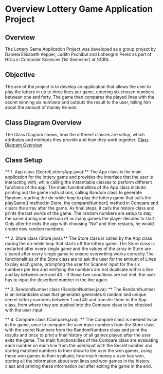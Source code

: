 # Overview Lottery Game Application Project

## Overview
The Lottery Game Application Project was developed as a group project by	Daniela Elisabeth Kepper, Judith Pschibul and Lohengrin Perez as part of HDip in Computer Sciences (1st Semester) at NCIRL.

## Objective
The aim of the project is to develop an application that allows the user to play the lottery in up to three lines per game, entering six chosen numbers between one and forty. The game then compares the played lines with the secret winning six numbers and outputs the result to the user, telling him about the amount of money he won.

## Class Diagram Overview
The Class Diagram shows, how the different classes are setup, which attributes and methods they provide and how they work together. [Class Diagram Overview](https://github.com/daniiielak/SecretLotteryApplication/blob/master/Images/LotteryGameStructure.png)

## Class Setup
** 1. App class (SecretLotteryApp.java):**
The App class is the main application for the lottery game and provides the interface that the user is interacting with, while calling the instantiable classes to perform different functions of the app. The main functionalities of the App class include: printing out the game instructions, calling Random class to generate Random, starting the do-while loop to play the lottery game that calls the playGame() method in Store, the compareNumber() method in Compare and clears the array after the game. As final steps, it calls the history class and prints the last words of the game. The random numbers are setup to stay the same during one session of as many games the player decides to start. Only after he exits the app with choosing “No” and then restarts, he would create new random numbers.

** 2. Store class (Store.java):**
The Store class is called by the App class during the do-while loop that starts off the lottery game. The Store class is restarted after every single game and the values of the array in Store are cleared after every single game to ensure overwriting works correctly.The functionalities of the Store class are to ask the user for the amount of Lines to play each game, prompting the user for Scanner input for the six numbers per line and verifying the numbers are not duplicate within a line and lay between one and 40 - if those two conditions are not met, the user has to input the described number in the line again.

** 3.	RandomNumber class (RandomNumber.java): **
The RandomNumber is an instantiable class that generates generates 6 random and unique secret lottery numbers between 1 and 40 and transfer them to the App class, from where they are pushed into the Compare class to be checked with the user input.

** 4. Compare class (Compare.java): **
The Compare class is needed twice in the game, once to compare the user input numbers from the Store class with the secret Numbers from the RandomNumbers class and print the results and once to print a final history of all games played after the user exits the game. The main functionalities of the Compare class are evaluating each number on each line from the userInput with the Secret number and storing matched numbers to then show to the user the won games, using these won games to then evaluate, how much money a user has won, storing all the information about won lines and won games in the history class and printing these information out after exiting the game in the end.
